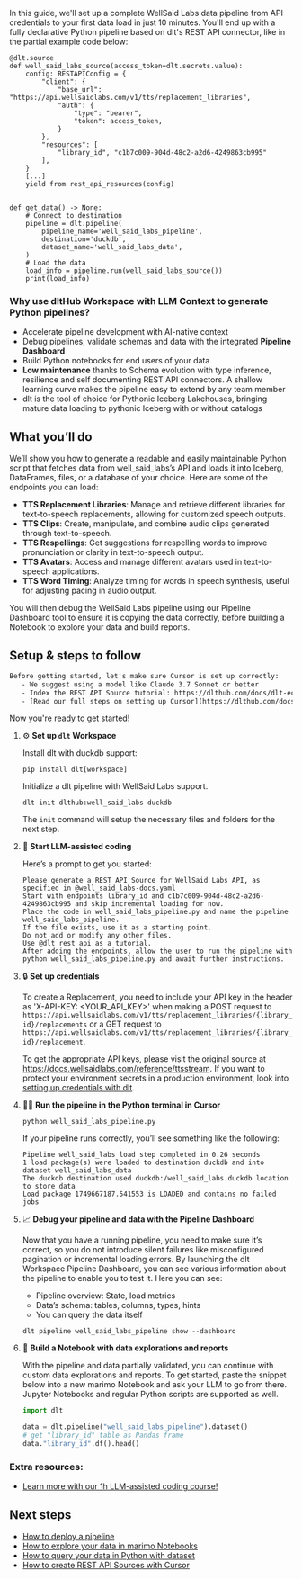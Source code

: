 In this guide, we'll set up a complete WellSaid Labs data pipeline from API credentials to your first data load in just 10 minutes. You'll end up with a fully declarative Python pipeline based on dlt's REST API connector, like in the partial example code below:

```python-outcome
@dlt.source
def well_said_labs_source(access_token=dlt.secrets.value):
    config: RESTAPIConfig = {
        "client": {
            "base_url": "https://api.wellsaidlabs.com/v1/tts/replacement_libraries",
            "auth": {
                "type": "bearer",
                "token": access_token,
            }
        },
        "resources": [
            "library_id", "c1b7c009-904d-48c2-a2d6-4249863cb995"
        ],
    }
    [...]
    yield from rest_api_resources(config)


def get_data() -> None:
    # Connect to destination
    pipeline = dlt.pipeline(
        pipeline_name='well_said_labs_pipeline',
        destination='duckdb',
        dataset_name='well_said_labs_data', 
    )
    # Load the data
    load_info = pipeline.run(well_said_labs_source())
    print(load_info) 
```

### Why use dltHub Workspace with LLM Context to generate Python pipelines?

- Accelerate pipeline development with AI-native context
- Debug pipelines, validate schemas and data with the integrated **Pipeline Dashboard**
- Build Python notebooks for end users of your data
- **Low maintenance** thanks to Schema evolution with type inference, resilience and self documenting REST API connectors. A shallow learning curve makes the pipeline easy to extend by any team member
- dlt is the tool of choice for Pythonic Iceberg Lakehouses, bringing mature data loading to pythonic Iceberg with or without catalogs

## What you’ll do

We’ll show you how to generate a readable and easily maintainable Python script that fetches data from well_said_labs’s API and loads it into Iceberg, DataFrames, files, or a database of your choice. Here are some of the endpoints you can load:

- **TTS Replacement Libraries**: Manage and retrieve different libraries for text-to-speech replacements, allowing for customized speech outputs.
- **TTS Clips**: Create, manipulate, and combine audio clips generated through text-to-speech.
- **TTS Respellings**: Get suggestions for respelling words to improve pronunciation or clarity in text-to-speech output.
- **TTS Avatars**: Access and manage different avatars used in text-to-speech applications.
- **TTS Word Timing**: Analyze timing for words in speech synthesis, useful for adjusting pacing in audio output.

You will then debug the WellSaid Labs pipeline using our Pipeline Dashboard tool to ensure it is copying the data correctly, before building a Notebook to explore your data and build reports.

## Setup & steps to follow

```default
Before getting started, let's make sure Cursor is set up correctly:
   - We suggest using a model like Claude 3.7 Sonnet or better
   - Index the REST API Source tutorial: https://dlthub.com/docs/dlt-ecosystem/verified-sources/rest_api/ and add it to context as **@dlt rest api**
   - [Read our full steps on setting up Cursor](https://dlthub.com/docs/dlt-ecosystem/llm-tooling/cursor-restapi#23-configuring-cursor-with-documentation)
```

Now you're ready to get started!

1. ⚙️ **Set up `dlt` Workspace**
    
    Install dlt with duckdb support:
    ```shell
    pip install dlt[workspace]
    ```

    Initialize a dlt pipeline with WellSaid Labs support.
    ```shell
    dlt init dlthub:well_said_labs duckdb
    ```

    The `init` command will setup the necessary files and folders for the next step.
    
2. 🤠 **Start LLM-assisted coding**
    
    Here’s a prompt to get you started:
    
    ```prompt
    Please generate a REST API Source for WellSaid Labs API, as specified in @well_said_labs-docs.yaml 
    Start with endpoints library_id and c1b7c009-904d-48c2-a2d6-4249863cb995 and skip incremental loading for now. 
    Place the code in well_said_labs_pipeline.py and name the pipeline well_said_labs_pipeline. 
    If the file exists, use it as a starting point. 
    Do not add or modify any other files. 
    Use @dlt rest api as a tutorial. 
    After adding the endpoints, allow the user to run the pipeline with python well_said_labs_pipeline.py and await further instructions.
    ```

    
3. 🔒 **Set up credentials** 
    
    To create a Replacement, you need to include your API key in the header as 'X-API-KEY: <YOUR_API_KEY>' when making a POST request to `https://api.wellsaidlabs.com/v1/tts/replacement_libraries/{library_id}/replacements` or a GET request to `https://api.wellsaidlabs.com/v1/tts/replacement_libraries/{library_id}/replacement`.
    
    To get the appropriate API keys, please visit the original source at https://docs.wellsaidlabs.com/reference/ttsstream.
    If you want to protect your environment secrets in a production environment, look into [setting up credentials with dlt](https://dlthub.com/docs/walkthroughs/add_credentials).
    
4. 🏃‍♀️ **Run the pipeline in the Python terminal in Cursor**
    
    ```shell
    python well_said_labs_pipeline.py
    ```
    
    If your pipeline runs correctly, you’ll see something like the following:
    
    ```shell
    Pipeline well_said_labs load step completed in 0.26 seconds
    1 load package(s) were loaded to destination duckdb and into dataset well_said_labs_data
    The duckdb destination used duckdb:/well_said_labs.duckdb location to store data
    Load package 1749667187.541553 is LOADED and contains no failed jobs
    ```
    
5. 📈 **Debug your pipeline and data with the Pipeline Dashboard**

    Now that you have a running pipeline, you need to make sure it’s correct, so you do not introduce silent failures like misconfigured pagination or incremental loading errors. By launching the dlt Workspace Pipeline Dashboard, you can see various information about the pipeline to enable you to test it. Here you can see:
    - Pipeline overview: State, load metrics
    - Data’s schema: tables, columns, types, hints
    - You can query the data itself
    
    ```shell
    dlt pipeline well_said_labs_pipeline show --dashboard
    ```
    
6. 🐍 **Build a Notebook with data explorations and reports**

    With the pipeline and data partially validated, you can continue with custom data explorations and reports. To get started, paste the snippet below into a new marimo Notebook and ask your LLM to go from there. Jupyter Notebooks and regular Python scripts are supported as well.

    
    ```python
    import dlt

   data = dlt.pipeline("well_said_labs_pipeline").dataset()
   # get "library_id" table as Pandas frame
   data."library_id".df().head()
    ```

### Extra resources:

- [Learn more with our 1h LLM-assisted coding course!](https://www.youtube.com/watch?v=GGid70rnJuM)

## Next steps

- [How to deploy a pipeline](https://dlthub.com/docs/walkthroughs/deploy-a-pipeline)
- [How to explore your data in marimo Notebooks](https://dlthub.com/docs/general-usage/dataset-access/marimo)
- [How to query your data in Python with dataset](https://dlthub.com/docs/general-usage/dataset-access/dataset)
- [How to create REST API Sources with Cursor](https://dlthub.com/docs/dlt-ecosystem/llm-tooling/cursor-restapi)